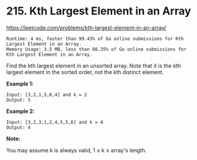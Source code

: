 # 215. Kth Largest Element in an Array

https://leetcode.com/problems/kth-largest-element-in-an-array/

```
Runtime: 4 ms, faster than 99.43% of Go online submissions for Kth Largest Element in an Array.
Memory Usage: 3.5 MB, less than 86.35% of Go online submissions for Kth Largest Element in an Array.
```

Find the kth largest element in an unsorted array. Note that it is the kth largest element in the sorted order, not the kth distinct element.

**Example 1:**
```
Input: [3,2,1,5,6,4] and k = 2
Output: 5
```

**Example 2:**
```
Input: [3,2,3,1,2,4,5,5,6] and k = 4
Output: 4
```

**Note:**

You may assume k is always valid, 1 ≤ k ≤ array's length.